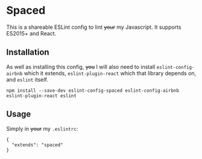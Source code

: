 # Spaced

This is a shareable ESLint config to lint ~~your~~ my Javascript.
It supports ES2015+ and React.

## Installation

As well as installing this config, ~~you~~ I will also need to install `eslint-config-airbnb` which it extends,
`eslint-plugin-react` which that  library depends on,
and `eslint` itself.

```
npm install --save-dev eslint-config-spaced eslint-config-airbnb eslint-plugin-react eslint
```

## Usage

Simply in ~~your~~ my `.eslintrc`:

```
{
  "extends": "spaced"
}
```
